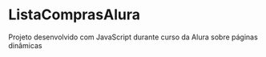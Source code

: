 # ListaComprasAlura
Projeto desenvolvido com JavaScript durante curso da Alura sobre páginas dinâmicas
